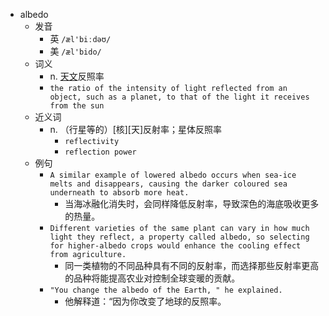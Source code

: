 - albedo
  - 发音
    - 英 `/æl'biːdəʊ/`
    - 美 `/æl'bido/`
  - 词义
    - n. [天文](星体)反照率
    - `the ratio of the intensity of light reflected from an object, such as a planet, to that of the light it receives from the sun `
  - 近义词
    - n. （行星等的）[核][天]反射率；星体反照率
      - `reflectivity`
      - `reflection power`
  - 例句
    - `A similar example of lowered albedo occurs when sea-ice melts and disappears, causing the darker coloured sea underneath to absorb more heat.`
      - 当海冰融化消失时，会同样降低反射率，导致深色的海底吸收更多的热量。
    - `Different varieties of the same plant can vary in how much light they reflect, a property called albedo, so selecting for higher-albedo crops would enhance the cooling effect from agriculture.`
      - 同一类植物的不同品种具有不同的反射率，而选择那些反射率更高的品种将能提高农业对控制全球变暖的贡献。
    - `"You change the albedo of the Earth, " he explained.`
      - 他解释道：“因为你改变了地球的反照率。

